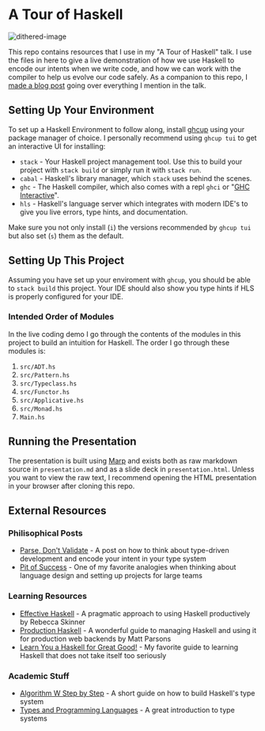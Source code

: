 # A Tour of Haskell

![dithered-image](https://github.com/user-attachments/assets/2252ea8d-39fe-4e73-adbe-13533b7fcb3a)

This repo contains resources that I use in my "A Tour of Haskell" talk. I use the files in here to give a live demonstration of how we use Haskell to encode our intents when we write code, and how we can work with the compiler to help us evolve our code safely. As a companion to this repo, I [made a blog post](https://kylehovey.github.io/blog/a-tour-of-haskell) going over everything I mention in the talk.

## Setting Up Your Environment

To set up a Haskell Environment to follow along, install [ghcup](https://www.haskell.org/ghcup/) using your package manager of choice. I personally recommend using `ghcup tui` to get an interactive UI for installing:

* `stack` - Your Haskell project management tool. Use this to build your project with `stack build` or simply run it with `stack run`.
* `cabal` - Haskell's library manager, which `stack` uses behind the scenes.
* `ghc` - The Haskell compiler, which also comes with a repl `ghci` or "[GHC Interactive](https://downloads.haskell.org/ghc/9.10-latest/docs/users_guide/ghci.html)".
* `hls` - Haskell's language server which integrates with modern IDE's to give you live errors, type hints, and documentation. 

Make sure you not only install (`i`) the versions recommended by `ghcup tui` but also set (`s`) them as the default.

## Setting Up This Project

Assuming you have set up your enviroment with `ghcup`, you should be able to `stack build` this project. Your IDE should also show you type hints if HLS is properly configured for your IDE.

### Intended Order of Modules

In the live coding demo I go through the contents of the modules in this project to build an intuition for Haskell. The order I go through these modules is:

1. `src/ADT.hs`
2. `src/Pattern.hs`
3. `src/Typeclass.hs`
4. `src/Functor.hs`
5. `src/Applicative.hs`
6. `src/Monad.hs`
7. `Main.hs`

## Running the Presentation

The presentation is built using [Marp](https://marp.app) and exists both as raw markdown source in `presentation.md` and as a slide deck in `presentation.html`. Unless you want to view the raw text, I recommend opening the HTML presentation in your browser after cloning this repo.

## External Resources

### Philisophical Posts

* [Parse, Don't Validate](https://lexi-lambda.github.io/blog/2019/11/05/parse-don-t-validate/) - A post on how to think about type-driven development and encode your intent in your type system
* [Pit of Success](https://blog.codinghorror.com/falling-into-the-pit-of-success/) - One of my favorite analogies when thinking about language design and setting up projects for large teams

### Learning Resources

* [Effective Haskell](https://www.pragprog.com/titles/rshaskell/effective-haskell/) - A pragmatic approach to using Haskell productively by Rebecca Skinner
* [Production Haskell](https://leanpub.com/production-haskell) - A wonderful guide to managing Haskell and using it for production web backends by Matt Parsons
* [Learn You a Haskell for Great Good!](https://learnyouahaskell.com/) - My favorite guide to learning Haskell that does not take itself too seriously

### Academic Stuff

* [Algorithm W Step by Step](https://github.com/wh5a/Algorithm-W-Step-By-Step/blob/master/AlgorithmW.pdf) - A short guide on how to build Haskell's type system
* [Types and Programming Languages](https://www.amazon.com/Types-Programming-Languages-MIT-Press/dp/0262162091) - A great introduction to type systems

